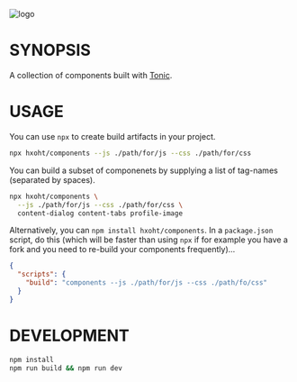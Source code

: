 ![logo](https://raw.githubusercontent.com/hxoht/tonic/addimage/readme-tonic.png)

# SYNOPSIS
A collection of components built with [Tonic](https://github.com/hxoht/tonic).

# USAGE
You can use `npx` to create build artifacts in your project.

```bash
npx hxoht/components --js ./path/for/js --css ./path/for/css
```

You can build a subset of componenets by supplying a list of
tag-names (separated by spaces).

```bash
npx hxoht/components \
  --js ./path/for/js --css ./path/for/css \
  content-dialog content-tabs profile-image
```

Alternatively, you can `npm install hxoht/components`. In a
`package.json` script, do this (which will be faster than using `npx`
if for example you have a fork and you need to re-build your components
frequently)...

```json
{
  "scripts": {
    "build": "components --js ./path/for/js --css ./path/fo/css"
  }
}
```

# DEVELOPMENT

```bash
npm install
npm run build && npm run dev
```


